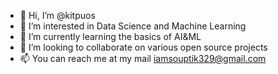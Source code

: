 - 👋 Hi, I’m @kitpuos
- 👀 I’m interested in Data Science and Machine Learning
- 🌱 I’m currently learning the basics of AI&ML
- 💞️ I’m looking to collaborate on various open source projects
- 📫 You can reach me at my mail iamsouptik329@gmail.com

<!---
kitpuos/kitpuos is a ✨ special ✨ repository because its `README.md` (this file) appears on your GitHub profile.
You can click the Preview link to take a look at your changes.
--->
